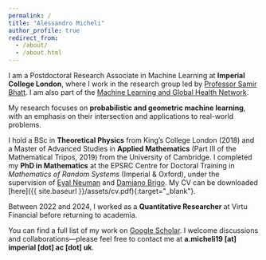 ```yaml
---
permalink: /
title: "Alessandro Micheli"
author_profile: true
redirect_from: 
  - /about/
  - /about.html
---
```


I am a Postdoctoral Research Associate in Machine Learning at **Imperial College London**, where I work in the research group led by [Professor Samir Bhatt](https://profiles.imperial.ac.uk/s.bhatt). I am also part of the [Machine Learning and Global Health Network](https://mlgh.net).  

My research focuses on **probabilistic and geometric machine learning**, with an emphasis on their intersection and applications to real-world problems.

I hold a BSc in **Theoretical Physics** from King’s College London (2018) and a Master of Advanced Studies in **Applied Mathematics** (Part III of the Mathematical Tripos, 2019) from the University of Cambridge. I completed my **PhD in Mathematics** at the EPSRC Centre for Doctoral Training in *Mathematics of Random Systems* (Imperial & Oxford), under the supervision of [Eyal Neuman](https://eyaln13.wixsite.com/eyal-neuman) and [Damiano Brigo](https://profiles.imperial.ac.uk/damiano.brigo).  My CV can be downloaded [here]({{ site.baseurl }}/assets/cv.pdf){:target="_blank"}. 

Between 2022 and 2024, I worked as a **Quantitative Researcher** at Virtu Financial before returning to academia.  

You can find a full list of my work on [Google Scholar](https://scholar.google.com/citations?user=RYoj-W0AAAAJ). I welcome discussions and collaborations—please feel free to contact me at **a.micheli19 [at] imperial [dot] ac [dot] uk**.  
